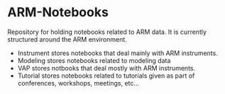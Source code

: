 # ARM-Notebooks
Repository for holding notebooks related to ARM data.
It is currently structured around the ARM environment.

* Instrument stores notebooks that deal mainly with ARM instruments.
* Modeling stores notebooks related to modeling data
* VAP stores notbooks that deal mostly with ARM instruments.
* Tutorial stores notebooks related to tutorials given as part of 
conferences, workshops, meetings, etc...
